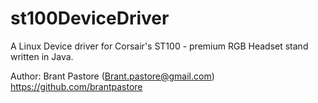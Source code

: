 # st100DeviceDriver
A Linux Device driver for Corsair's ST100 - premium RGB Headset stand written in Java.

Author:
	Brant Pastore (Brant.pastore@gmail.com)
	https://github.com/brantpastore
